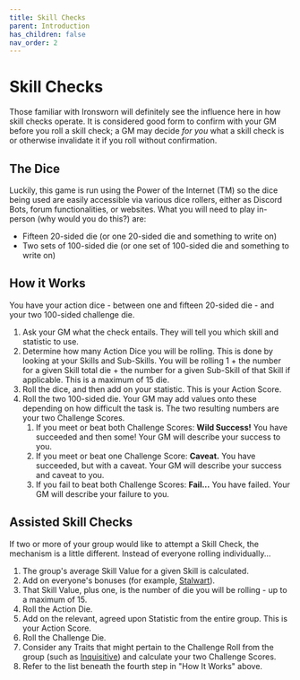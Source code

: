 ```yaml
---
title: Skill Checks
parent: Introduction
has_children: false
nav_order: 2
---
```


# Skill Checks

Those familiar with Ironsworn will definitely see the influence here in how skill checks operate. It is considered good form to confirm with your GM before you roll a skill check; a GM may decide *for you* what a skill check is or otherwise invalidate it if you roll without confirmation.

## The Dice

Luckily, this game is run using the Power of the Internet (TM) so the dice being used are easily accessible via various dice rollers, either as Discord Bots, forum functionalities, or websites. What you will need to play in-person (why would you do this?) are:

* Fifteen 20-sided die (or one 20-sided die and something to write on)
* Two sets of 100-sided die (or one set of 100-sided die and something to write on)

## How it Works

You have your action dice - between one and fifteen 20-sided die - and your two 100-sided challenge die.

1. Ask your GM what the check entails. They will tell you which skill and statistic to use.
2. Determine how many Action Dice you will be rolling. This is done by looking at your Skills and Sub-Skills. You will be rolling 1 + the number for a given Skill total die + the number for a given Sub-Skill of that Skill if applicable. This is a maximum of 15 die.
3. Roll the dice, and then add on your statistic. This is your Action Score.
4. Roll the two 100-sided die. Your GM may add values onto these depending on how difficult the task is. The two resulting numbers are your two Challenge Scores.
    1. If you meet or beat both Challenge Scores: **Wild Success!** You have succeeded and then some! Your GM will describe your success to you.
    2. If you meet or beat one Challenge Score: **Caveat.** You have succeeded, but with a caveat. Your GM will describe your success and caveat to you.
    3. If you fail to beat both Challenge Scores: **Fail...** You have failed. Your GM will describe your failure to you.

## Assisted Skill Checks

If two or more of your group would like to attempt a Skill Check, the mechanism is a little different. Instead of everyone rolling individually...

1. The group's average Skill Value for a given Skill is calculated.
2. Add on everyone's bonuses (for example, [Stalwart](/cosmos/Factors/Traits/Stalwart)).
3. That Skill Value, plus one, is the number of die you will be rolling - up to a maximum of 15.
4. Roll the Action Die.
5. Add on the relevant, agreed upon Statistic from the entire group. This is your Action Score.
6. Roll the Challenge Die.
7. Consider any Traits that might pertain to the Challenge Roll from the group (such as [Inquisitive](/cosmos/Factors/Traits/Inquisitive)) and calculate your two Challenge Scores.
8. Refer to the list beneath the fourth step in "How It Works" above.
